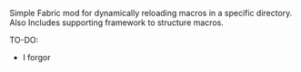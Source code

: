 Simple Fabric mod for dynamically reloading macros in a specific directory.
Also Includes supporting framework to structure macros.

TO-DO:
- I forgor
